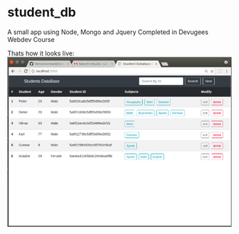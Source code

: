 # student_db
A small app using Node, Mongo and Jquery
Completed in Devugees Webdev Course

Thats how it looks live: 
![student db](./app/view/assets/img/studentdb.png "Student DB")
